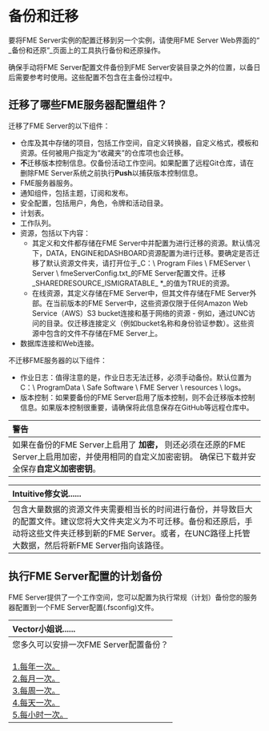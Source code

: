 # 备份和迁移

要将FME Server实例的配置迁移到另一个实例，请使用FME Server Web界面的“ _备份和还原”_页面上的工具执行备份和还原操作。

确保手动将FME Server配置文件备份到FME Server安装目录之外的位置，以备日后需要参考时使用。这些配置不包含在主备份过程中。

## 迁移了哪些FME服务器配置组件？

迁移了FME Server的以下组件：

* 仓库及其中存储的项目，包括工作空间，自定义转换器，自定义格式，模板和资源。任何被用户指定为“收藏夹”的仓库项也会迁移。
* **不**迁移版本控制信息。仅备份活动工作空间。如果配置了远程Git仓库，请在删除FME Server系统之前执行**Push**以捕获版本控制信息。
* FME服务器服务。
* 通知组件，包括主题，订阅和发布。
* 安全配置，包括用户，角色，令牌和活动目录。
* 计划表。
* 工作队列。
* 资源，包括以下内容：
  * 其定义和文件都存储在FME Server中并配置为进行迁移的资源。默认情况下，DATA，ENGINE和DASHBOARD资源配置为进行迁移。要确定是否迁移了默认资源文件夹，请打开位于_C：\ Program Files \ FMEServer \ Server \ fmeServerConfig.txt_的FME Server配置文件。迁移_SHAREDRESOURCE\_ISMIGRATABLE\_ \*_的值为TRUE的资源。
  * 在线资源，其定义存储在FME Server中，但其文件存储在FME Server外部。在当前版本的FME Server中，这些资源仅限于任何Amazon Web Service（AWS）S3 bucket连接和基于网络的资源 - 例如，通过UNC访问的目录。仅迁移连接定义（例如bucket名称和身份验证参数）。这些资源中包含的文件不存储在FME Server上。
* 数据库连接和Web连接。

不迁移FME服务器的以下组件：

* 作业日志：值得注意的是，作业日志无法迁移，必须手动备份。默认位置为C：\ ProgramData \ Safe Software \ FME Server \ resources \ logs。
* 版本控制：如果要备份的FME Server启用了版本控制，则不会迁移版本控制信息。如果版本控制很重要，请确保将此信息保存在GitHub等远程仓库中。

|  警告 |
| :--- |
|  如果在备份的FME Server上启用了 **加密，** 则还必须在还原的FME Server上启用加密，并使用相同的自定义加密密钥。 确保已下载并安全保存**自定义加密密钥**。 |

|  Intuitive修女说...... |
| :--- |
|  包含大量数据的资源文件夹需要相当长的时间进行备份，并导致巨大的配置文件。建议您将大文件夹定义为不可迁移。备份和还原后，手动将这些文件夹迁移到新的FME Server。或者，在UNC路径上托管大数据，然后将新FME Server指向该路径。 |

## 执行FME Server配置的计划备份

FME Server提供了一个工作空间，您可以配置为执行常规（计划）备份您的服务器配置到一个FME Server配置\(.fsconfig\)文件。

|  Vector小姐说...... |
| :--- |
|  您多久可以安排一次FME Server配置备份？  <br><br>[1.每年一次。](http://52.73.3.37/fmedatastreaming/Manual/QAResponse2017.fmw?chapter=29&question=1&answer=1&DestDataset_TEX<br>TLINE=C%3A%5CFMEOutput%5CQAResponse.html) <br>[2.每月一次。](http://52.73.3.37/fmedatastreaming/Manual/QAResponse2017.fmw?chapter=29&question=1&answer=2&DestDataset_TEXTLINE=C%3A%5CFMEOutput%5CQAResponse.html) <br>[3.每周一次。](http://52.73.3.37/fmedatastreaming/Manual/QAResponse2017.fmw?chapter=29&question=1&answer=3&DestDataset_TEXTLINE=C%3A%5CFMEOutput%5CQAResponse.html)<br> [4.每天一次。](http://52.73.3.37/fmedatastreaming/Manual/QAResponse2017.fmw?chapter=29&question=1&answer=4&DestDataset_TEXTLINE=C%3A%5CFMEOutput%5CQAResponse.html) <br>[5.每小时一次。](http://52.73.3.37/fmedatastreaming/Manual/QAResponse2017.fmw?chapter=29&question=1&answer=5&DestDataset_TEXTLINE=C%3A%5CFMEOutput%5CQAResponse.html) |

